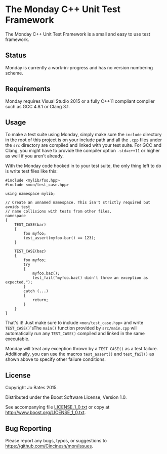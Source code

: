 The Monday C++ Unit Test Framework
==================================
The Monday C++ Unit Test Framework is a small and easy to use test framework.

Status
------
Monday is currently a work-in-progress and has no version numbering scheme.

Requirements
------------
Monday requires Visual Studio 2015 or a fully C++11 compliant compiler such as
GCC 4.8.1 or Clang 3.1.

Usage
-----
To make a test suite using Monday, simply make sure the `include` directory in
the root of this project is on your include path and all the `.cpp` files under
the `src` directory are compiled and linked with your test suite. For GCC and
Clang, you might have to provide the compiler option `-std=c++11` or higher as
well if you aren't already.

With the Monday code hooked in to your test suite, the only thing left to do is
write test files like this:

~~~{.cpp}
#include <mylib/foo.hpp>
#include <mon/test_case.hpp>

using namespace mylib;

// Create an unnamed namespace. This isn't strictly required but avoids test
// name collisions with tests from other files.
namespace
{
    TEST_CASE(bar)
    {
        foo myfoo;
        test_assert(myfoo.bar() == 123);
    }
    
    TEST_CASE(baz)
    {
        foo myfoo;
        try
        {
            myfoo.baz();
            test_fail("myfoo.baz() didn't throw an exception as expected.");
        }
        catch (...)
        {
            return;
        }
    }
}
~~~

That's it! Just make sure to include `<mon/test_case.hpp>` and write
`TEST_CASE()`'sThe `main()` function provided by `src/main.cpp` will
automatically run any `TEST_CASE()` compiled and linked in the same executable.

Monday will treat any exception thrown by a `TEST_CASE()` as a test failure.
Additionally, you can use the macros `test_assert()` and `test_fail()` as shown
above to specify other failure conditions.

License
-------
Copyright Jo Bates 2015.

Distributed under the Boost Software License, Version 1.0.

See accompanying file [LICENSE_1_0.txt](LICENSE_1_0.txt) or copy at
http://www.boost.org/LICENSE_1_0.txt.

Bug Reporting
-------------
Please report any bugs, typos, or suggestions to
https://github.com/Cincinesh/mon/issues.
